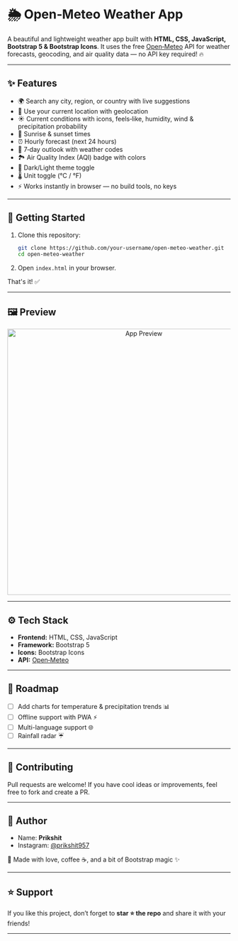 # 🌦️ Open‑Meteo Weather App

A beautiful and lightweight weather app built with **HTML, CSS, JavaScript, Bootstrap 5 & Bootstrap Icons**. It uses the free [Open‑Meteo](https://open-meteo.com/) API for weather forecasts, geocoding, and air quality data — no API key required! 🔥

---

## ✨ Features

* 🌍 Search any city, region, or country with live suggestions
* 📍 Use your current location with geolocation
* ☀️ Current conditions with icons, feels‑like, humidity, wind & precipitation probability
* 🌄 Sunrise & sunset times
* ⏰ Hourly forecast (next 24 hours)
* 📅 7‑day outlook with weather codes
* 🏞️ Air Quality Index (AQI) badge with colors
* 🎨 Dark/Light theme toggle
* 🌡️ Unit toggle (°C / °F)
* ⚡ Works instantly in browser — no build tools, no keys

---

## 🚀 Getting Started

1. Clone this repository:

   ```bash
   git clone https://github.com/your-username/open-meteo-weather.git
   cd open-meteo-weather
   ```
2. Open `index.html` in your browser.

That's it! ✅

---

## 🖼️ Preview

<p align="center">
  <img src="https://github.com/your-username/open-meteo-weather/assets/preview.png" alt="App Preview" width="600" />
</p>

---

## ⚙️ Tech Stack

* **Frontend:** HTML, CSS, JavaScript
* **Framework:** Bootstrap 5
* **Icons:** Bootstrap Icons
* **API:** [Open‑Meteo](https://open-meteo.com/)

---

## 📌 Roadmap

* [ ] Add charts for temperature & precipitation trends 📊
* [ ] Offline support with PWA ⚡
* [ ] Multi-language support 🌐
* [ ] Rainfall radar ☔

---

## 🙌 Contributing

Pull requests are welcome! If you have cool ideas or improvements, feel free to fork and create a PR.

---

## 👤 Author

* Name: **Prikshit**
* Instagram: [@prikshit957](https://instagram.com/prikshit957)

💙 Made with love, coffee ☕, and a bit of Bootstrap magic ✨

---

## ⭐ Support

If you like this project, don’t forget to **star ⭐ the repo** and share it with your friends!

---
